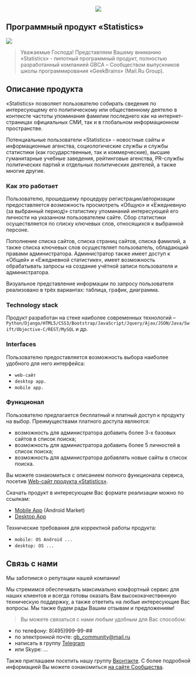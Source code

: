 <p align="center"><img src="https://pp.userapi.com/c638519/v638519489/431d6/aAkqSUi3DoI.jpg"></p>

## Программный продукт «Statistics»

<p align="left"><img src="https://pp.userapi.com/c841330/v841330489/3a3/zsz7BPKR4m4.jpg"></p>

> Уважаемые Господа! Представляем Вашему вниманию «Statistics» - пилотный программный продукт, полностью разработанный компанией GBCA – Сообществом выпускников школы программирования «GeekBrains» (Mail.Ru Group). 

## Описание продукта

«Statistics» позволяет пользователю собирать сведения по интересующему его политическому или общественному деятелю в контексте частоты упоминания фамилии последнего как на интернет-страницах официальных СМИ, так и в глобальном информационном пространстве.

Потенциальные пользователи «Statistics» - новостные сайты и информационные агенства, социологические службы и службы статистики (как государственные, так и коммерческие),  высшие гуманитарные учебные заведения, рейтинговые агенства, PR-службы политических партий и отдельных политических деятелей, а также многие другие.

### Как это работает

Пользователю, прошедшему процедуру регистрации/авторизации предоставляется возможность  просмотреть «Общую» и «Ежедневную (за выбранный период)» статистику упоминаний интересующей его личности на указанном пользователем сайте. Сбор статистики осуществляется по списку ключевых слов, относящихся к выбранной персоне.

Пополнение списка сайтов, списка страниц сайтов, списка фамилий, а также  списка ключевых слов осуществляет пользователь, обладающий правами администратора.  Администратор также имеет доступ к «Общей» и «Ежедневной статистике», имеет возможность обрабатывать запросы на создание учётной записи пользователя и администратора.

Визуальное представление информации по запросу пользователя реализовано в трёх вариантах: таблица, график, диаграмма.

### Technology stack

Продукт разработан на стеке наиболее современных технологий – `Python/Django/HTML5/CSS3/Bootstrap/JavaScript/Jquery/Ajax/JSON/Java/Swift/Objective-C/REST/MySQL` и др.

### Interfaces

Пользователю предоставляется возможность выбора наиболее удобного для него интерфейса: 
- `web-сайт`
- `desktop app.`
- `mobile app.` 

### Функционал 

Пользователю предлагается бесплатный и платный доступ к продукту на выбор. Преимуществами платного доступа являются:
-	возможность для администратора добавить более 3-х базовых сайтов в список поиска;
-	возможность для администратора добавить более 5 личностей в список поиска; 
-	возможность для администратора добавлять новые сайты в список поиска.

Вы можете ознакомиться с описанием полного функционала сервиса, посетив [Web-сайт продукта «Statistics»](#).

Скачать продукт в интересующем Вас формате реализации можно по ссылкам:
- [Mobile App](#) (Android Market)
- [Desktop App](#)

Технические требования для корректной работы продукта:
-	`mobile: OS Android ...`
-	`desktop: OS ... `

## Связь с нами

Мы заботимся о репутации нашей компании! 

Мы стремимся обеспечивать максимально комфортный сервис для наших клиентов и всегда готовы оказать Вам высококачественную техническую поддержку, а также ответить на любые интересующие Вас вопросы. Мы также будем рады Вашим отзывам и предложениям!

> Вы можете связаться с нами любым удобным для Вас способом: 
- по телефону: 8(495)999-99-##
- по электронной почте: gb_community@mail.ru
- написать в группу [Telegram](https://t.me/joinchat/AAAAAAvslLc5HSXpNQN0zg)
- или Skype: ... 

Также приглашаем посетить нашу группу [Вконтакте](https://vk.com/gb_community). 
С более подробной информацией Вы можете ознакомиться [на сайте Cообщества](#).

